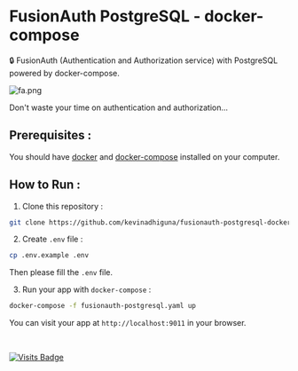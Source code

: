 # FusionAuth PostgreSQL - docker-compose

🔒 FusionAuth (Authentication and Authorization service) with PostgreSQL powered by docker-compose.
<br/>

<img src="https://s9.gifyu.com/images/fa.png" alt="fa.png" border="0" />

Don't waste your time on authentication and authorization...

## Prerequisites :

You should have [docker](https://docs.docker.com/engine/install/) and [docker-compose](https://docs.docker.com/compose/install/) installed on your computer.

## How to Run :

1) Clone this repository :
```bash
git clone https://github.com/kevinadhiguna/fusionauth-postgresql-docker
```

2) Create `.env` file :
```bash
cp .env.example .env
```

Then please fill the `.env` file.

3) Run your app with `docker-compose` :
```bash
docker-compose -f fusionauth-postgresql.yaml up
```

You can visit your app at `http://localhost:9011` in your browser.

<br/>

[![Visits Badge](https://badges.pufler.dev/visits/kevinadhiguna/fusionauth-postgresql-docker)](https://github.com/kevinadhiguna)
